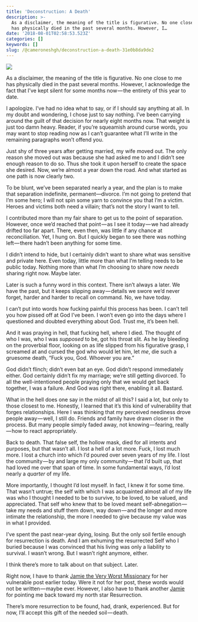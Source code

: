 ```yaml
---
title: 'Deconstruction: A Death'
description: >-
  As a disclaimer, the meaning of the title is figurative. No one close to me
  has physically died in the past several months. However, I…
date: '2018-08-01T02:58:53.523Z'
categories: []
keywords: []
slug: /@cameroneshgh/deconstruction-a-death-31e0b8da9de2
---
```


![](https://cdn-images-1.medium.com/max/1200/1*CYayrcdRnpPIZoqXEjP-FQ.jpeg)

As a disclaimer, the meaning of the title is figurative. No one close to me has physically died in the past several months. However, I acknowledge the fact that I’ve kept silent for some months now — the entirety of this year to date.

I apologize. I’ve had no idea what to say, or if I should say anything at all. In my doubt and wondering, I chose just to say nothing. I’ve been carrying around the guilt of that decision for nearly eight months now. That weight is just too damn heavy. Reader, if you’re squeamish around curse words, you may want to stop reading now as I can’t guarantee what I’ll write in the remaining paragraphs won’t offend you.

Just shy of three years after getting married, my wife moved out. The only reason she moved out was because she had asked me to and I didn’t see enough reason to do so. Thus she took it upon herself to create the space she desired. Now, we’re almost a year down the road. And what started as one path is now clearly two.

To be blunt, we’ve been separated nearly a year, and the plan is to make that separation indefinite, permanent—divorce. I’m not going to pretend that I’m some hero; I will not spin some yarn to convince you that I’m a victim. Heroes and victims both need a villain; that’s not the story I want to tell.

I contributed more than my fair share to get us to the point of separation. However, once we’d reached that point — as I see it today — we had already drifted too far apart. There, even then, was little if any chance at reconciliation. Yet, I hung on. But I quickly began to see there was nothing left — there hadn’t been anything for some time.

I didn’t intend to hide, but I certainly didn’t want to share what was sensitive and private here. Even today, little more than what I’m telling needs to be public today. Nothing more than what I’m choosing to share now _needs_ sharing right now. Maybe later.

Later is such a funny word in this context. There isn’t always a later. We have the past, but it keeps slipping away — details we swore we’d never forget, harder and harder to recall on command. No, we have today.

I can’t put into words how fucking painful this process has been. I can’t tell you how pissed off at God I’ve been. I won’t even go into the days where I questioned and doubted everything about God. Trust me, it’s been hell.

And it was praying in hell, that fucking hell, where I died. The thought of who I was, who I was _supposed_ to be, got his throat slit. As he lay bleeding on the proverbial floor, looking on as life slipped from his figurative grasp, I screamed at and cursed the god who would let him, let _me_, die such a gruesome death, “Fuck you, God. Whoever you are.”

God didn’t flinch; didn’t even bat an eye. God didn’t respond immediately either. God certainly didn’t fix my marriage; we’re still getting divorced. To all the well-intentioned people praying only that we would get back together, I was a failure. And God was right there, enabling it all. Bastard.

What in the hell does one say in the midst of all this? I said a lot, but only to those closest to me. Honestly, I learned that it’s this kind of vulnerability that forges relationships. Here I was thinking that my perceived neediness drove people away — well, I still do. Friends and family have drawn closer in the process. But many people simply faded away, not knowing — fearing, really — how to react appropriately.

Back to death. That false self, the hollow mask, died for all intents and purposes, but that wasn’t all. I lost a hell of a lot more. Fuck, I lost much more. I lost a church into which I’d poured over seven years of my life. I lost the community — by and large my only community — that I’d built up, that had loved me over that span of time. In some fundamental ways, I’d lost nearly a _quarter_ of my life.

More importantly, I thought I’d lost myself. In fact, I knew it for some time. That wasn’t untrue; the self with which I was acquainted almost all of my life was who I thought I needed to be to survive, to be loved, to be valued, and appreciated. That self who knew that to be loved meant self-abnegation — take my needs and stuff them down, way down — and the longer and more intimate the relationship, the more I needed to give because my value was in what I provided.

I’ve spent the past near-year dying, losing. But the only soil fertile enough for resurrection is death. And I am exhuming the resurrected Self who I buried because I was convinced that his living was only a liability to survival. I wasn’t wrong. But I wasn’t right anymore, either.

I think there’s more to talk about on that subject. Later.

Right now, I have to thank [Jamie the Very Worst Missionary](https://theveryworstmissionary.com/2018/07/divorce-death-and-resurrection/) for her vulnerable post earlier today. Were it not for her post, these words would not be written — maybe ever. However, I also have to thank another [Jamie](http://www.jamieleefinch.com) for pointing me back toward my north star Resurrection.

There’s more resurrection to be found, had, drank, experienced. But for now, I’ll accept this gift of the needed soil — death.